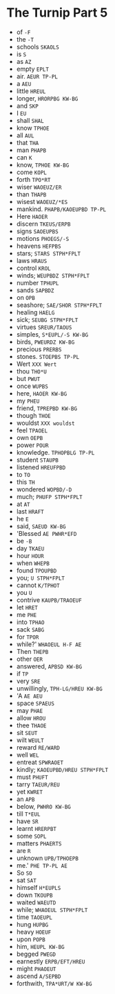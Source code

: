 # The Turnip Part 5

* of `-F`
* the `-T`
* schools `SKAOLS`
* is `S`
* as `AZ`
* empty `EPLT`
* air. `AEUR TP-PL`
* a `AEU`
* little `HREUL`
* longer, `HRORPBG KW-BG`
* and `SKP`
* I `EU`
* shall `SHAL`
* know `TPHOE`
* all `AUL`
* that `THA`
* man `PHAPB`
* can `K`
* know, `TPHOE KW-BG`
* come `KOPL`
* forth `TPO*RT`
* wiser `WAOEUZ/ER`
* than `THAPB`
* wisest `WAOEUZ/*ES`
* mankind. `PHAPB/KAOEUPBD TP-PL`
* Here `HAOER`
* discern `TKEUS/ERPB`
* signs `SAOEUPBS`
* motions `PHOEGS/-S`
* heavens `HEFPBS`
* stars; `STARS STPH*FPLT`
* laws `HRAUS`
* control `KROL`
* winds; `WEUPBDZ STPH*FPLT`
* number `TPHUPL`
* sands `SAPBDZ`
* on `OPB`
* seashore; `SAE/SHOR STPH*FPLT`
* healing `HAELG`
* sick; `SEUBG STPH*FPLT`
* virtues `SREUR/TAOUS`
* simples, `S*EUPL/-S KW-BG`
* birds, `PWEURDZ KW-BG`
* precious `PRERBS`
* stones. `STOEPBS TP-PL`
* Wert `XXX Wert`
* thou `THO*U`
* but `PWUT`
* once `WUPBS`
* here, `HAOER KW-BG`
* my `PHEU`
* friend, `TPREPBD KW-BG`
* though `THOE`
* wouldst `XXX wouldst`
* feel `TPAOEL`
* own `OEPB`
* power `POUR`
* knowledge. `TPHOPBLG TP-PL`
* student `STAUPB`
* listened `HREUFPBD`
* to `TO`
* this `TH`
* wondered `WOPBD/-D`
* much; `PHUFP STPH*FPLT`
* at `AT`
* last `HRAFT`
* he `E`
* said, `SAEUD KW-BG`
* 'Blessed `AE PWHR*EFD`
* be `-B`
* day `TKAEU`
* hour `HOUR`
* when `WHEPB`
* found `TPOUPBD`
* you; `U STPH*FPLT`
* cannot `K/TPHOT`
* you `U`
* contrive `KAUPB/TRAOEUF`
* let `HRET`
* me `PHE`
* into `TPHAO`
* sack `SABG`
* for `TPOR`
* while?' `WHAOEUL H-F AE`
* Then `THEPB`
* other `OER`
* answered, `APBSD KW-BG`
* if `TP`
* very `SRE`
* unwillingly, `TPH-LG/HREU KW-BG`
* 'A `AE AEU`
* space `SPAEUS`
* may `PHAE`
* allow `HROU`
* thee `THAOE`
* sit `SEUT`
* wilt `WEULT`
* reward `RE/WARD`
* well `WEL`
* entreat `SPWRAOET`
* kindly; `KAOEUPBD/HREU STPH*FPLT`
* must `PHUFT`
* tarry `TAEUR/REU`
* yet `KWRET`
* an `APB`
* below, `PWHRO KW-BG`
* till `T*EUL`
* have `SR`
* learnt `HRERPBT`
* some `SOPL`
* matters `PHAERTS`
* are `R`
* unknown `UPB/TPHOEPB`
* me.' `PHE TP-PL AE`
* So `SO`
* sat `SAT`
* himself `H*EUPLS`
* down `TKOUPB`
* waited `WAEUTD`
* while; `WHAOEUL STPH*FPLT`
* time `TAOEUPL`
* hung `HUPBG`
* heavy `HOEUF`
* upon `POPB`
* him, `HEUPL KW-BG`
* begged `PWEGD`
* earnestly `ERPB/EFT/HREU`
* might `PHAOEUT`
* ascend `A/SEPBD`
* forthwith, `TPA*URT/W KW-BG`
